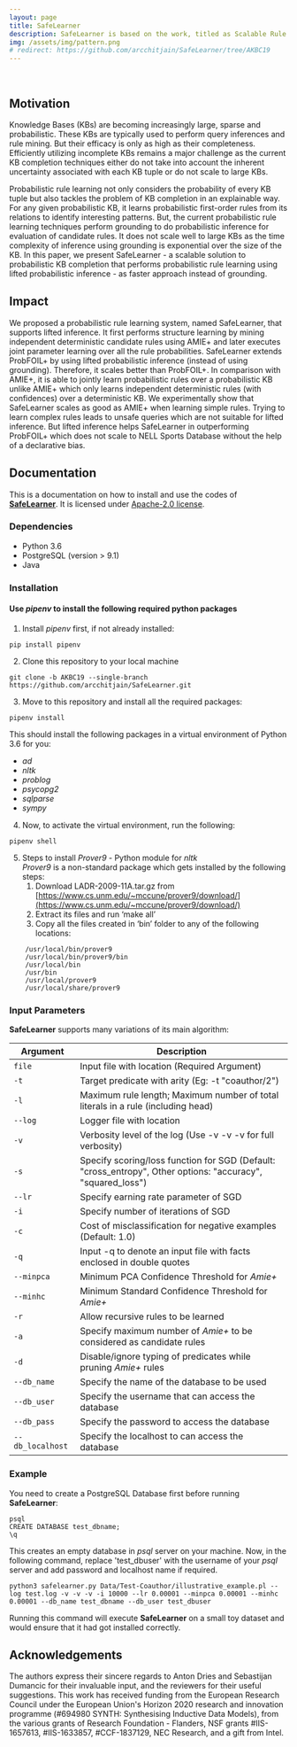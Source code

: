 ```yaml
---
layout: page
title: SafeLearner
description: SafeLearner is based on the work, titled as Scalable Rule Learning in Probabilistic Knowledge Bases, by Arcchit Jain, Tal Fredman, Ondrej Kuzelka, Guy Van den Broeck, and Luc De Raedt. The work was accepted and published in the 1st Conference on Automated Knowledge Base Construction (AKBC) 2019 and held at the University of Massachusetts from 20 - 22 May 2019. It's code can be found at <a class="page-link" href="https://github.com/arcchitjain/SafeLearner/tree/AKBC19">https://github.com/arcchitjain/SafeLearner</a>.
img: /assets/img/pattern.png
# redirect: https://github.com/arcchitjain/SafeLearner/tree/AKBC19
---
```


<div class="img_row">
    <img class="col one left" src="{{site.url}}/assets/img/akbc_logo_crop.png" alt="" title="AKBC Logo"/>
    <img class="col two left" src="{{site.url}}/assets/img/Podium_Pic_UMass.jpeg" alt="" title="Presenting SafeLearner at AKBC19"/>
</div>

## Motivation
Knowledge Bases (KBs) are becoming increasingly large, sparse and probabilistic. These KBs are typically used to perform query inferences and rule mining. But their efficacy is only as high as their completeness. Efficiently utilizing incomplete KBs remains a major challenge as the current KB completion techniques either do not take into account the inherent uncertainty associated with each KB tuple or do not scale to large KBs. 

Probabilistic rule learning not only considers the probability of every KB tuple but also tackles the problem of KB completion in an explainable way. For any given probabilistic KB, it learns probabilistic first-order rules from its relations to identify interesting patterns. But, the current probabilistic rule learning techniques perform grounding to do probabilistic inference for evaluation of candidate rules. It does not scale well to large KBs as the time complexity of inference using grounding is exponential over the size of the KB. In this paper, we present SafeLearner - a scalable solution to probabilistic KB completion that performs probabilistic rule learning using lifted probabilistic inference - as faster approach instead of grounding. 


## Impact

We proposed a probabilistic rule learning system, named SafeLearner, that supports lifted inference. It first performs structure learning by mining independent deterministic candidate rules using AMIE+ and later executes joint parameter learning over all the rule probabilities. SafeLearner extends ProbFOIL+ by using lifted probabilistic inference (instead of using grounding). Therefore, it scales better than ProbFOIL+. In comparison with AMIE+, it is able to jointly learn probabilistic rules over a probabilistic KB unlike AMIE+ which only learns independent deterministic rules (with confidences) over a deterministic KB. We experimentally show that SafeLearner scales as good as AMIE+ when learning simple rules. Trying to learn complex rules leads to unsafe queries which are not suitable for lifted inference. But lifted inference helps SafeLearner in outperforming ProbFOIL+ which does not scale to NELL Sports Database without the help of a declarative bias.


## Documentation

This is a documentation on how to install and use the codes of **[SafeLearner](https://github.com/arcchitjain/SafeLearner/tree/AKBC19)**.
It is licensed under [Apache-2.0 license](https://github.com/arcchitjain/SafeLearner/blob/master/LICENSE).


### Dependencies
* Python 3.6
* PostgreSQL (version > 9.1)
* Java


### Installation
#### Use *pipenv*  to install the following required python packages
1. Install *pipenv* first, if not already installed:
```
pip install pipenv
```
2. Clone this repository to your local machine
```
git clone -b AKBC19 --single-branch https://github.com/arcchitjain/SafeLearner.git
```
3. Move to this repository and install all the required packages:
```
pipenv install
```
This should install the following packages in a virtual environment of Python 3.6 for you:
* *ad*
* *nltk*
* *problog*
* *psycopg2*
* *sqlparse*
* *sympy*

4. Now, to activate the virtual environment, run the following:
```
pipenv shell
```
5. Steps to install *Prover9* - Python module for *nltk* <br>
*Prover9* is a non-standard package which gets installed by the following steps:
	1. Download  LADR-2009-11A.tar.gz from [https://www.cs.unm.edu/~mccune/prover9/download/](https://www.cs.unm.edu/~mccune/prover9/download/)
	2. Extract its files and run ‘make all’
	3. Copy all the files created in ‘bin’ folder to any of the following locations:
``` 
    /usr/local/bin/prover9 
    /usr/local/bin/prover9/bin
    /usr/local/bin
    /usr/bin
    /usr/local/prover9
    /usr/local/share/prover9
```

### Input Parameters

**SafeLearner** supports many variations of its main algorithm:

Argument | Description
-------|------
`file` | Input file with location (Required Argument)
`-t` | Target predicate with arity (Eg: -t "coauthor/2")
`-l` | Maximum rule length; Maximum number of total literals in a rule (including head)
`--log` | Logger file with location 
`-v` | Verbosity level of the log (Use -v -v -v for full verbosity)
`-s` | Specify scoring/loss function for SGD (Default: "cross_entropy", Other options: "accuracy", "squared_loss")
`--lr` | Specify earning rate parameter of SGD
`-i` | Specify number of iterations of SGD
`-c` | Cost of misclassification for negative examples (Default: 1.0)
`-q` | Input -q to denote an input file with facts enclosed in double quotes
`--minpca` | Minimum PCA Confidence Threshold for *Amie+*
`--minhc` | Minimum Standard Confidence Threshold for *Amie+*
`-r` | Allow recursive rules to be learned
`-a` | Specify maximum number of *Amie+* to be considered as candidate rules
`-d` | Disable/ignore typing of predicates while pruning *Amie+* rules
`--db_name` | Specify the name of the database to be used	
`--db_user` | Specify the username that can access the database
`--db_pass` | Specify the password to access the database
`--db_localhost` | Specify the localhost to can access the database


### Example

You need to create a PostgreSQL Database first before running **SafeLearner**:
```
psql
CREATE DATABASE test_dbname;
\q
```
This creates an empty database in *psql* server on your machine.  Now, in the following command,  replace 'test_dbuser' with the username of your *psql* server and add password and localhost name if required.
```
python3 safelearner.py Data/Test-Coauthor/illustrative_example.pl --log test.log -v -v -v -i 10000 --lr 0.00001 --minpca 0.00001 --minhc 0.00001 --db_name test_dbname --db_user test_dbuser
```
Running this command will execute **SafeLearner** on a small toy dataset and would ensure that it had got installed correctly.

## Acknowledgements

The authors express their sincere regards to Anton Dries and Sebastijan Dumancic for their invaluable input, and the reviewers for their useful suggestions. This work has received funding from the European Research Council under the European Union's Horizon 2020 research and innovation programme (#694980 SYNTH: Synthesising Inductive Data Models), from the various grants of Research Foundation - Flanders, NSF grants #IIS-1657613, #IIS-1633857, #CCF-1837129, NEC Research, and a gift from Intel.
